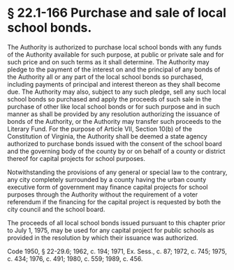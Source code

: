 # § 22.1-166 Purchase and sale of local school bonds.

<p>The Authority is authorized to purchase local school bonds with any funds of the Authority available for such purpose, at public or private sale and for such price and on such terms as it shall determine. The Authority may pledge to the payment of the interest on and the principal of any bonds of the Authority all or any part of the local school bonds so purchased, including payments of principal and interest thereon as they shall become due. The Authority may also, subject to any such pledge, sell any such local school bonds so purchased and apply the proceeds of such sale in the purchase of other like local school bonds or for such purpose and in such manner as shall be provided by any resolution authorizing the issuance of bonds of the Authority, or the Authority may transfer such proceeds to the Literary Fund. For the purpose of Article VII, Section 10(b) of the Constitution of Virginia, the Authority shall be deemed a state agency authorized to purchase bonds issued with the consent of the school board and the governing body of the county by or on behalf of a county or district thereof for capital projects for school purposes.</p><p>Notwithstanding the provisions of any general or special law to the contrary, any city completely surrounded by a county having the urban county executive form of government may finance capital projects for school purposes through the Authority without the requirement of a voter referendum if the financing for the capital project is requested by both the city council and the school board.</p><p>The proceeds of all local school bonds issued pursuant to this chapter prior to July 1, 1975, may be used for any capital project for public schools as provided in the resolution by which their issuance was authorized.</p><p>Code 1950, § 22-29.6; 1962, c. 194; 1971, Ex. Sess., c. 87; 1972, c. 745; 1975, c. 434; 1976, c. 491; 1980, c. 559; 1989, c. 456.</p>